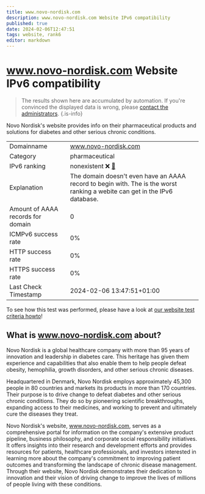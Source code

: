 ```yaml
---
title: www.novo-nordisk.com
description: www.novo-nordisk.com Website IPv6 compatibility
published: true
date: 2024-02-06T12:47:51
tags: website, rank6
editor: markdown
---
```


# www.novo-nordisk.com Website IPv6 compatibility

> The results shown here are accumulated by automation. If you're convinced the displayed data is wrong, please [contact the administrators](/howto/chat). 
{.is-info}

Novo Nordisk's website provides info on their pharmaceutical products and solutions for diabetes and other serious chronic conditions.


|   |   |
| - | - |
| Domainname | www.novo-nordisk.com
| Category | pharmaceutical |
| IPv6 ranking | nonexistent :x: [🔗](/howto/ranking) |
| Explanation | The domain doesn't even have an AAAA record to begin with. The is the worst ranking a webite can get in the IPv6 database. |
| Amount of AAAA records for domain | 0 |
| ICMPv6 success rate | 0%|
| HTTP success rate | 0% |
| HTTPS success rate | 0% |
| Last Check Timestamp | 2024-02-06 13:47:51+01:00 |

To see how this test was performed, please have a look at [our website test criteria howto](/howto/testcriteria/website)!


## What is www.novo-nordisk.com about?
Novo Nordisk is a global healthcare company with more than 95 years of innovation and leadership in diabetes care. This heritage has given them experience and capabilities that also enable them to help people defeat obesity, hemophilia, growth disorders, and other serious chronic diseases.

Headquartered in Denmark, Novo Nordisk employs approximately 45,300 people in 80 countries and markets its products in more than 170 countries. Their purpose is to drive change to defeat diabetes and other serious chronic conditions. They do so by pioneering scientific breakthroughs, expanding access to their medicines, and working to prevent and ultimately cure the diseases they treat.

Novo Nordisk's website, www.novo-nordisk.com, serves as a comprehensive portal for information on the company's extensive product pipeline, business philosophy, and corporate social responsibility initiatives. It offers insights into their research and development efforts and provides resources for patients, healthcare professionals, and investors interested in learning more about the company's commitment to improving patient outcomes and transforming the landscape of chronic disease management. Through their website, Novo Nordisk demonstrates their dedication to innovation and their vision of driving change to improve the lives of millions of people living with these conditions.


